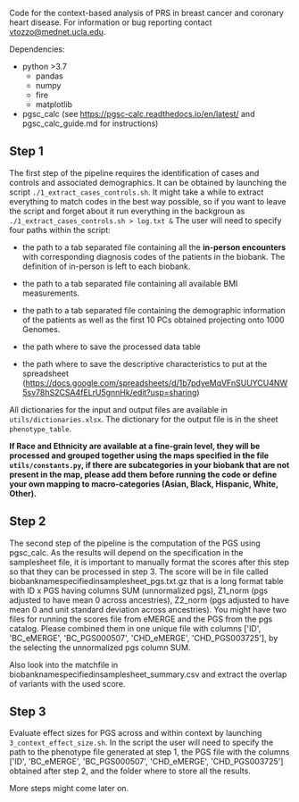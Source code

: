 Code for the context-based analysis of PRS in breast cancer and coronary heart disease. For information or bug reporting contact vtozzo@mednet.ucla.edu. 

Dependencies:
- python >3.7
    - pandas 
    - numpy
    - fire
    - matplotlib
- pgsc_calc (see https://pgsc-calc.readthedocs.io/en/latest/ and pgsc_calc_guide.md for instructions)



## Step 1
The first step of the pipeline requires the identification of cases and controls and associated demographics. It can be obtained by launching the script `./1_extract_cases_controls.sh`. It might take a while to extract everything to match codes in the best way possible, so if you want to leave the script and forget about it run everything in the backgroun as `./1_extract_cases_controls.sh > log.txt &` The user will need to specify four paths within the script: 

- the path to a tab separated file containing all the **in-person encounters** with corresponding diagnosis codes of the patients in the biobank. The definition of in-person is left to each biobank. 

- the path to a tab separated file containing all available BMI measurements.

- the path to a tab separated file containing the demographic information of the patients as well as the first 10 PCs obtained projecting onto 1000 Genomes. 

- the path where to save the processed data table

- the path where to save the descriptive characteristics to put at the spreadsheet (https://docs.google.com/spreadsheets/d/1b7pdyeMqVFnSUUYCU4NW5sv78hS2CSA4fELrU5gnnHk/edit?usp=sharing) 

All dictionaries for the input and output files are available in `utils/dictionaries.xlsx`. The dictionary for the output file is in the sheet `phenotype_table`.

**If Race and Ethnicity are available at a fine-grain level, they will be processed and grouped together using the maps specified in the file `utils/constants.py`, if there are  subcategories in your biobank that are not present in the map, please add them before running the code or define your own mapping to macro-categories (Asian, Black, Hispanic, White, Other).** 



## Step 2 
The second step of the pipeline is the computation of the PGS using pgsc_calc. As the results will depend on the specification in the samplesheet file, it is important to manually format the scores after this step so that they can be processed in step 3. 
The score will be in  file called biobanknamespecifiedinsamplesheet_pgs.txt.gz that is a long format table with ID x PGS having columns SUM (unnormalized pgs), Z1_norm (pgs adjusted to have mean 0 across ancestries), Z2_norm (pgs adjusted to have mean 0 and unit standard deviation across ancestries). You might have two files for running the scores file from eMERGE and the PGS from the pgs catalog. Please combined them in one unique file with columns ['ID', 'BC_eMERGE', 'BC_PGS000507', 'CHD_eMERGE', 'CHD_PGS003725'], by the selecting the unnormalized pgs column SUM. 

Also look into the matchfile in  biobanknamespecifiedinsamplesheet_summary.csv and extract the overlap of variants with the used score. 


## Step 3 
Evaluate effect sizes for PGS across and within context by launching `3_context_effect_size.sh`. In the script the user will need to specify the path to the phenotype file generated at step 1, the PGS file with the columns ['ID', 'BC_eMERGE', 'BC_PGS000507', 'CHD_eMERGE', 'CHD_PGS003725'] obtained after step 2, and the folder where to store all the results. 


More steps might come later on. 

